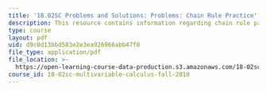 ```yaml
---
title: '18.02SC Problems and Solutions: Problems: Chain Rule Practice'
description: This resource contains information regarding chain rule practice.
type: course
layout: pdf
uid: d9c0d13bbd583e2e3ea926966abb47f0
file_type: application/pdf
file_location: >-
  https://open-learning-course-data-production.s3.amazonaws.com/18-02sc-multivariable-calculus-fall-2010/d9c0d13bbd583e2e3ea926966abb47f0_MIT18_02SC_pb_40_comb.pdf
course_id: 18-02sc-multivariable-calculus-fall-2010
---
```

